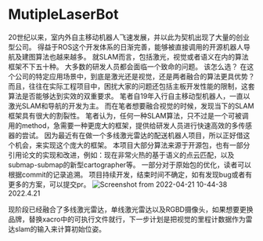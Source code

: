 # MutipleLaserBot
20世纪以来，室内外自主移动机器人飞速发展，并以此为契机出现了大量的创业型公司。
得益于ROS这个开发体系的日渐完善，能够被直接调用的开源机器人导航及建图算法也越来越多。
就SLAM而言，包括激光，视觉或者语义在内的算法框架不下五十种。
大多数的研发人员都会面临一个致命的问题。
该怎么选？
在这个公司的特定应用场景中，到底是激光还是视觉，还是两者融合的算法更具优势？
而且，往往在实际工程项目中，困扰大家的问题还包括主板开发性能的限制，这套算法是否能够达到实效的双重要求。
笔者自19年入行自主移动型机器人，一直以激光SLAM和导航的开发为主。
而在笔者想要融合视觉的时候，发现当下的SLAM框架具有很大的割裂性。
笔者认为，任何一种SLAM算法，只不过是一个可被调用的method，急需要一种更庞大的框架，提供给研发人员进行快速高效的多传感器的尝试。
因为最近有在做一个多线激光雷达的配送机器人项目，所以正好借这个机会，来实现这个庞大的框架。
本项目大部分算法来源于开源包，也有一部分引用论文的实现和改进，例如：现在非常火热的基于语义的点云匹配，以及submap-submap的新型cartographer等。
一部分对于原始包的优化，读者可以根据commit的记录追溯。
项目持续开发，结束时间不确定，如有发现bug或者有更多的方案，可以提交pr。
![Screenshot from 2022-04-21 10-44-38](https://user-images.githubusercontent.com/61740700/164361408-3b282c94-3882-46d2-9604-bf33fbad439a.png)
2022.4.21

现阶段已经融合了多线激光雷达，单线激光雷达以及RGBD摄像头，如果想要更换品牌，替换xacro中的可执行文件就行，下一步计划是把视觉的里程计数据作为雷达slam的输入来计算初始位姿。

